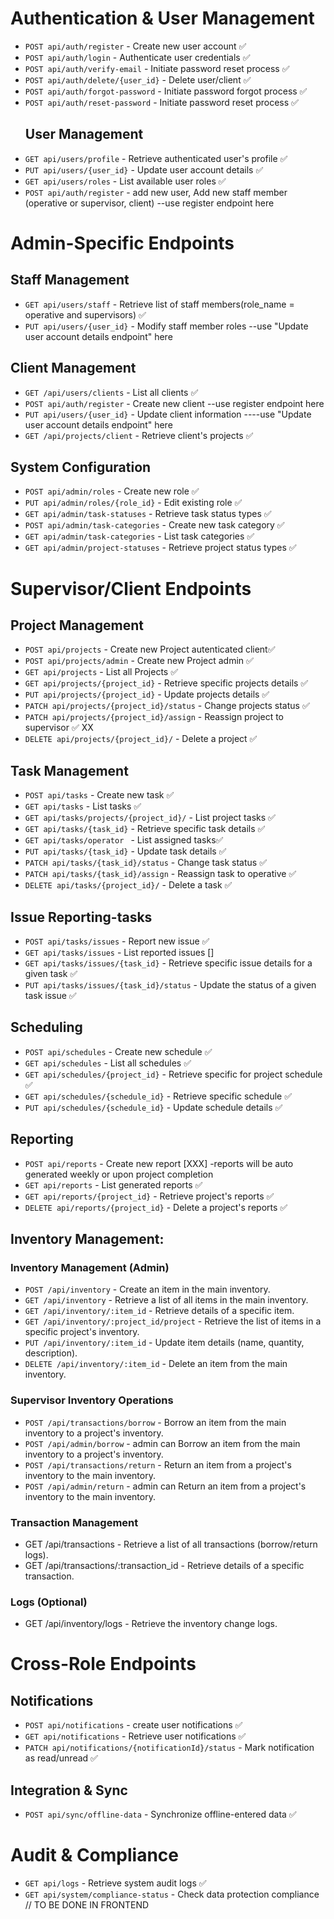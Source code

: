 # Authentication & User Management
- `POST api/auth/register` - Create new user account ✅
- `POST api/auth/login` - Authenticate user credentials ✅
- `POST api/auth/verify-email` - Initiate password reset process ✅
- `POST api/auth/delete/{user_id}` - Delete user/client ✅
- `POST api/auth/forgot-password` - Initiate password forgot process ✅
- `POST api/auth/reset-password` - Initiate password reset process ✅
    ## User Management
- `GET api/users/profile` - Retrieve authenticated user's profile ✅
- `PUT api/users/{user_id}` - Update user account details ✅
- `GET api/users/roles` - List available user roles  ✅
- `POST api/auth/register` - add new user, Add new staff member (operative or supervisor, client) --use register endpoint here

# Admin-Specific Endpoints
## Staff Management
- `GET api/users/staff` - Retrieve list of staff members(role_name = operative and supervisors) ✅
- `PUT api/users/{user_id}` - Modify staff member roles --use "Update user account details endpoint" here

## Client Management
- `GET /api/users/clients` - List all clients ✅
- `POST api/auth/register` - Create new client --use register endpoint here
- `PUT api/users/{user_id}` - Update client information ----use "Update user account details endpoint" here
- `GET /api/projects/client` - Retrieve client's projects ✅

## System Configuration
- `POST api/admin/roles` - Create new role ✅
- `PUT api/admin/roles/{role_id}` - Edit existing role ✅
- `GET api/admin/task-statuses` - Retrieve task status types ✅
- `POST api/admin/task-categories` - Create new task category ✅
- `GET api/admin/task-categories` - List task categories ✅
- `GET api/admin/project-statuses` - Retrieve project status types ✅

# Supervisor/Client Endpoints
## Project Management
- `POST api/projects` - Create new Project autenticated client✅
- `POST api/projects/admin` - Create new Project admin ✅
- `GET api/projects` - List all Projects ✅
- `GET api/projects/{project_id}` - Retrieve specific projects details ✅
- `PUT api/projects/{project_id}` - Update projects details ✅
- `PATCH api/projects/{project_id}/status` - Change projects status ✅
- `PATCH api/projects/{project_id}/assign` - Reassign project to supervisor ✅ XX
- `DELETE api/projects/{project_id}/` - Delete a project ✅

## Task Management
- `POST api/tasks` - Create new task ✅
- `GET api/tasks` - List tasks ✅
- `GET api/tasks/projects/{project_id}/` - List project tasks ✅
- `GET api/tasks/{task_id}` - Retrieve specific task details ✅
- `GET api/tasks/operator ` - List assigned tasks✅
- `PUT api/tasks/{task_id}` - Update task details ✅
- `PATCH api/tasks/{task_id}/status` - Change task status ✅
- `PATCH api/tasks/{task_id}/assign` - Reassign task to operative ✅
- `DELETE api/tasks/{project_id}/` - Delete a task ✅
## Issue Reporting-tasks
- `POST api/tasks/issues` - Report new issue ✅
- `GET api/tasks/issues` - List reported issues []
- `GET api/tasks/issues/{task_id}` - Retrieve specific issue details for a given task ✅
- `PUT api/tasks/issues/{task_id}/status` - Update the status of a given task issue ✅

## Scheduling
- `POST api/schedules` - Create new schedule ✅
- `GET api/schedules` - List all schedules ✅
- `GET api/schedules/{project_id}` - Retrieve specific for project schedule ✅
- `GET api/schedules/{schedule_id}` - Retrieve specific schedule ✅
- `PUT api/schedules/{schedule_id}` - Update schedule details ✅


## Reporting
- `POST api/reports` - Create new report [XXX] -reports will be auto generated weekly or upon project completion
- `GET api/reports` - List generated reports ✅
- `GET api/reports/{project_id}` - Retrieve project's reports ✅
- `DELETE api/reports/{project_id}` - Delete a project's reports ✅

## Inventory Management:
### Inventory Management (Admin)
- `POST /api/inventory` - Create an item in the main inventory.
- `GET /api/inventory` - Retrieve a list of all items in the main inventory.
- `GET /api/inventory/:item_id` - Retrieve details of a specific item.
- `GET /api/inventory/:project_id/project` - Retrieve the list of items in a specific project's inventory.
- `PUT /api/inventory/:item_id` - Update item details (name, quantity, description).
- `DELETE /api/inventory/:item_id` - Delete an item from the main inventory.
### Supervisor Inventory Operations
- `POST /api/transactions/borrow` - Borrow an item from the main inventory to a project's inventory.
- `POST /api/admin/borrow` - admin can Borrow an item from the main inventory to a project's inventory.
- `POST /api/transactions/return` - Return an item from a project's inventory to the main inventory.
- `POST /api/admin/return` - admin can Return an item from a project's inventory to the main inventory.
### Transaction Management
- GET /api/transactions - Retrieve a list of all transactions (borrow/return logs).
- GET /api/transactions/:transaction_id - Retrieve details of a specific transaction.
### Logs (Optional)
- GET /api/inventory/logs - Retrieve the inventory change logs.

# Cross-Role Endpoints
## Notifications
- `POST api/notifications` - create user notifications ✅
- `GET api/notifications` - Retrieve user notifications ✅
- `PATCH api/notifications/{notificationId}/status` - Mark notification as read/unread ✅

## Integration & Sync
- `POST api/sync/offline-data` - Synchronize offline-entered data ✅

# Audit & Compliance
- `GET api/logs` - Retrieve system audit logs ✅
- `GET api/system/compliance-status` - Check data protection compliance // TO BE DONE IN FRONTEND
